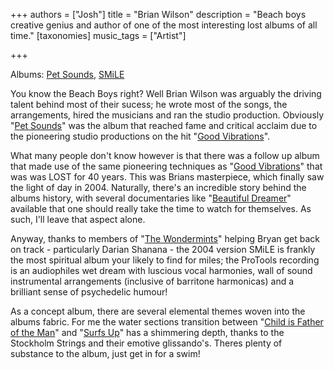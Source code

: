 +++
authors = ["Josh"]
title = "Brian Wilson"
description = "Beach boys creative genius and author of one of the most interesting lost albums of all time."
[taxonomies]
music_tags = ["Artist"]

+++

Albums: [Pet Sounds](https://youtube.com/playlist?list=PLj5TmO4kroQH4XM8P3JavV0p7Gtnno1E2&si=s1o2VfbFTFdpBE8A), [SMiLE](https://youtube.com/playlist?list=PLhinduWcIKtFcHEDIQPXXdbFGT8gxTKF1&si=rPcZTkaZfCu9TkGv)

You know the Beach Boys right? Well Brian Wilson was arguably the driving talent behind most of their sucess; he wrote most of the songs, the arrangements, hired the musicians and ran the studio production. Obviously "[Pet Sounds](https://youtube.com/playlist?list=PLj5TmO4kroQH4XM8P3JavV0p7Gtnno1E2&si=s1o2VfbFTFdpBE8A)" was the album that reached fame and critical acclaim due to the pioneering studio productions on the hit "[Good Vibrations](https://youtu.be/apBWI6xrbLY?si=kOLkjBi9cSyXYpMj)".

What many people don't know however is that there was a follow up album that made use of the same pioneering techniques as "[Good Vibrations](https://youtu.be/apBWI6xrbLY?si=kOLkjBi9cSyXYpMj)" that was was LOST for 40 years. This was Brians masterpiece, which finally saw the light of day in 2004. Naturally, there's an incredible story behind the albums history, with several documentaries like "[Beautiful Dreamer](https://www.youtube.com/watch?v=JETqt5e5OQQ)" available that one should really take the time to watch for themselves. As such, I'll leave that aspect alone. 

Anyway, thanks to members of "[The Wondermints](https://www.youtube.com/watch?v=-9K-YmhCmlA)" helping Bryan get back on track - particularly Darian Shanana - the 2004 version SMiLE is frankly the most spiritual album your likely to find for miles; the ProTools recording is an audiophiles wet dream with luscious vocal harmonies, wall of sound instrumental arrangements (inclusive of barritone harmonicas) and a brilliant sense of psychedelic humour! 

As a concept album, there are several elemental themes woven into the albums fabric. For me the water sections transition between "[Child is Father of the Man](https://www.youtube.com/watch?v=MCoweCaRn5U&list=OLAK5uy_mR9pK5phEHUR__YHG9xj4rgPwzmDQpKt4&index=9)" and "[Surfs Up](https://www.youtube.com/watch?v=MCoweCaRn5U&list=OLAK5uy_mR9pK5phEHUR__YHG9xj4rgPwzmDQpKt4&index=9)" has a shimmering depth, thanks to the Stockholm Strings and their emotive glissando's. Theres plenty of substance to the album, just get in for a swim!